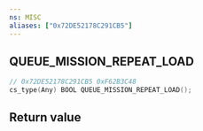 ```yaml
---
ns: MISC
aliases: ["0x72DE52178C291CB5"]
---
```

## QUEUE_MISSION_REPEAT_LOAD

```c
// 0x72DE52178C291CB5 0xF62B3C48
cs_type(Any) BOOL QUEUE_MISSION_REPEAT_LOAD();
```

## Return value
